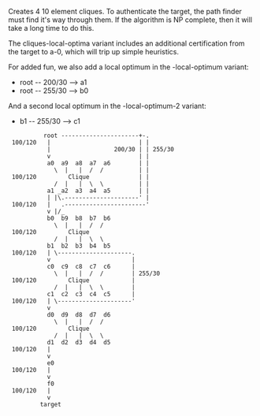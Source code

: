 Creates 4 10 element cliques.  To authenticate the target, the path
finder must find it's way through them.  If the algorithm is NP
complete, then it will take a long time to do this.

The cliques-local-optima variant includes an additional certification
from the target to a-0, which will trip up simple heuristics.

For added fun, we also add a local optimum in the -local-optimum
variant:

  - root -- 200/30 --> a1
  - root -- 255/30 --> b0

And a second local optimum in the -local-optimum-2 variant:

  - b1 -- 255/30 --> c1

```
          root ----------------------+-.
 100/120   |                         | |
           |                  200/30 | | 255/30
           v                         | |
           a0  a9  a8  a7  a6        | |
             \  |   |  /  /          | |
 100/120         Clique              | |
             /  |   |  \  \          | |
           a1 _a2  a3  a4  a5        | |
           | |\.---------------------' |
 100/120   |   .-----------------------'
           v |/_
           b0  b9  b8  b7  b6
             \  |   |  /  /
 100/120         Clique
             /  |   |  \  \
           b1  b2  b3  b4  b5
 100/120   | \---------------------.
           v                       |
           c0  c9  c8  c7  c6      |
             \  |   |  /  /        | 255/30
 100/120         Clique            |
             /  |   |  \  \        |
           c1  c2  c3  c4  c5      |
 100/120   | \---------------------'
           v
           d0  d9  d8  d7  d6
             \  |   |  /  /
 100/120         Clique
             /  |   |  \  \
           d1  d2  d3  d4  d5
 100/120   |
           v
           e0
 100/120   |
           v
           f0
 100/120   |
           v
         target
```
